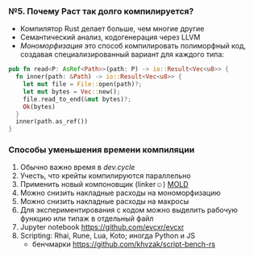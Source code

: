 ### №5. Почему Раст так долго компилируется?

- Компилятор Rust делает больше, чем многие другие
- Семантический анализ, кодогенерация через LLVM
- _Мономорфизация_ это способ компилировать полиморфный код, создавая специализированный вариант для каждого типа:

```rust
pub fn read<P: AsRef<Path>>(path: P) -> io::Result<Vec<u8>> {
  fn inner(path: &Path) -> io::Result<Vec<u8>> {
    let mut file = File::open(path)?;
    let mut bytes = Vec::new();
    file.read_to_end(&mut bytes)?;
    Ok(bytes)
  }
  inner(path.as_ref())
}
```


### Способы уменьшения времени компиляции

1. Обычно важно время в _dev.cycle_
2. Учесть, что крейты компилируются параллельно
3. Применить новый компоновщик (linker☺️) [MOLD](https://github.com/rui314/mold)
4. Можно снизить накладные расходы на мономорфизацию
5. Можно снизить накладные расходы на макросы
6. Для экспериментирования с кодом можно выделить рабочую функцию или типаж в отдельный файл
7. Jupyter notebook https://github.com/evcxr/evcxr
8. Scripting: Rhai, Rune, Lua, Koto; иногда Python и JS
    - бенчмарки https://github.com/khvzak/script-bench-rs

